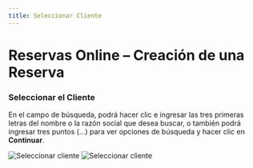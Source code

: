 ```yaml
---
title: Seleccionar Cliente
---
```


# Reservas Online – Creación de una Reserva

### Seleccionar el Cliente
En el campo de búsqueda, podrá hacer clic e ingresar las tres primeras letras del nombre o la razón social que desea buscar, o también podrá ingresar tres puntos (...) para ver opciones de búsqueda y hacer clic en **Continuar**.

![Seleccionar cliente](/img/reservas-online/seleccionar-cliente.png)
![Seleccionar cliente](/img/reservas-online/continuar.png)
